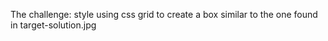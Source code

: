 The challenge: style using css grid to create a box similar to the one found in target-solution.jpg
